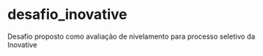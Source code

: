 # desafio_inovative
Desafio proposto como avaliação de nivelamento para processo seletivo da Inovative
